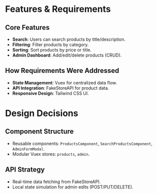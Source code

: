 
# Features & Requirements

## Core Features
- **Search**: Users can search products by title/description.
- **Filtering**: Filter products by category.
- **Sorting**: Sort products by price or title.
- **Admin Dashboard**: Add/edit/delete products (CRUD).

## How Requirements Were Addressed
- **State Management**: Vuex for centralized data flow.
- **API Integration**: FakeStoreAPI for product data.
- **Responsive Design**: Tailwind CSS UI.

# Design Decisions

## Component Structure
- Reusable components: `ProductsComponent`, `SearchProductsComponent`, `AdminFormModal`.
- Modular Vuex stores: `products`, `admin`.

## API Strategy
- Real-time data fetching from FakeStoreAPI.
- Local state simulation for admin edits (POST/PUT/DELETE).